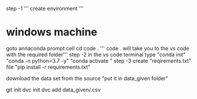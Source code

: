 step -1
'''
create environment 
'''
# windows machine
goto annaconda prompt cell
cd <go to the folder you awnt to work with>
code .
''' code . will take you to the vs code with the required folder'''
step -2
in the vs code terminal
type "conda init"
"conda -n <envname> python=3.7 -y"
"conda activate <envname>"
step -3
create "reqirements.txt" file 
"pip install -r requirements.txt"

download the data set from the source
"put it in data_given folder"


git init
dvc init
dvc add data_given/<name of data>.csv